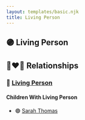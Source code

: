 ```yaml
---
layout: templates/basic.njk
title: Living Person
---
```

## 🟣 Living Person

## 👩‍❤️‍👨 Relationships

### 🔵 [Living Person](/people/2/28214092)

#### Children With Living Person
* 🟣 [Sarah Thomas](/people/2/28506175)
